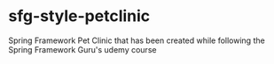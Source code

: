 # sfg-style-petclinic
Spring Framework Pet Clinic that has been created while following the Spring Framework Guru's udemy course
